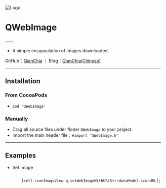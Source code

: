 
![Logo](https://avatars3.githubusercontent.com/u/13508076?v=3&s=460)

# QWebImage

===
- A simple encapsulation of images downloaded.

GitHub：[QianChia](https://github.com/QianChia) ｜ Blog：[QianChia(Chinese)](http://www.cnblogs.com/QianChia)

---

## Installation

### From CocoaPods

- `pod 'QWebImage'`

### Manually
- Drag all source files under floder `QWebImage` to your project.
- Import the main header file：`#import "QWebImage.h"`

---

## Examples

- Set Image

	```objc
	
    	[cell.iconImageView q_setWebImageWithURLStr:dataModel.iconURL];
    
	```
